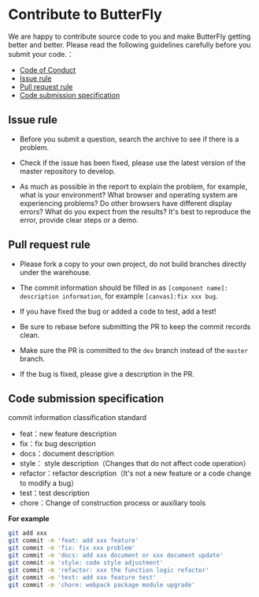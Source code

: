 # Contribute to ButterFly

We are happy to contribute source code to you and make ButterFly getting better and better. Please read the following guidelines carefully before you submit your code.：
* [Code of Conduct](./CODE_OF_CONDUCT.md)
* [Issue rule](#issue-submit)
* [Pull request rule](#pull-request-guidelines)
* [Code submission specification](#code-commit)
## <a name='issue-submit'></a> Issue rule
* Before you submit a question, search the archive to see if there is a problem.

* Check if the issue has been fixed, please use the latest version of the master repository to develop.

* As much as possible in the report to explain the problem, for example, what is your environment? What browser and operating system are experiencing problems? Do other browsers have different display errors? What do you expect from the results? It's best to reproduce the error, provide clear steps or a demo.


## <a name="pull-request-guidelines"></a>Pull request rule

* Please fork a copy to your own project, do not build branches directly under the warehouse.

* The commit information should be filled in as `[component name]: description information`, for example `[canvas]:fix xxx bug`.

* If you have fixed the bug or added a code to test, add a test!

* Be sure to rebase before submitting the PR to keep the commit records clean.

* Make sure the PR is committed to the `dev` branch instead of the `master` branch.

* If the bug is fixed, please give a description in the PR.

## <a name="code-commit"></a>Code submission specification

commit information classification standard
* feat：new feature description
* fix：fix bug description
* docs：document description
* style： style description（Changes that do not affect code operation）
* refactor：refactor description（It's not a new feature or a code change to modify a bug）
* test：test description
* chore：Change of construction process or auxiliary tools

  
**For example**
```bash
git add xxx
git commit -m 'feat: add xxx feature'
git commit -m 'fix: fix xxx problem'
git commit -m 'docs: add xxx document or xxx document update'
git commit -m 'style: code style adjustment'
git commit -m 'refactor: xxx the function logic refactor'
git commit -m 'test: add xxx feature test'
git commit -m 'chore: webpack package module upgrade'
```
